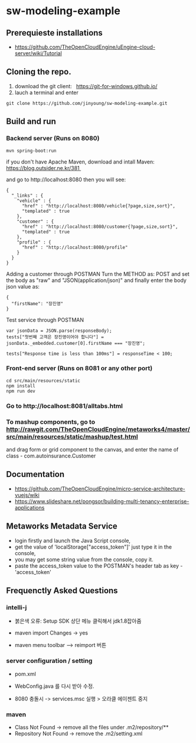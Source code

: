 # sw-modeling-example

## Prerequieste installations

- https://github.com/TheOpenCloudEngine/uEngine-cloud-server/wiki/Tutorial

## Cloning the repo.

1. download the git client:   https://git-for-windows.github.io/
1. lauch a terminal and enter 
```
git clone https://github.com/jinyoung/sw-modeling-example.git
```

## Build and run
### Backend server (Runs on 8080)
```
mvn spring-boot:run
```

if you don't have Apache Maven, download and intall Maven: https://blog.outsider.ne.kr/381 

and go to http://localhost:8080 then you will see:
```
{
  "_links" : {
    "vehicle" : {
      "href" : "http://localhost:8080/vehicle{?page,size,sort}",
      "templated" : true
    },
    "customer" : {
      "href" : "http://localhost:8080/customer{?page,size,sort}",
      "templated" : true
    },
    "profile" : {
      "href" : "http://localhost:8080/profile"
    }
  }
}
```

Adding a customer through POSTMAN
Turn the METHOD as: POST
and set the body as "raw" and "JSON(application/json)"
and finally enter the body json value as:
```
{
  "firstName": "장진영"
}
```
Test service through POSTMAN

```
var jsonData = JSON.parse(responseBody);
tests["첫번째 고객은 장진영이어야 합니다"] = jsonData._embedded.customer[0].firstName === "장진영";

tests["Response time is less than 100ms"] = responseTime < 100;
```

### Front-end server (Runs on 8081 or any other port)
```
cd src/main/resources/static
npm install
npm run dev
```

### Go to http://localhost:8081/alltabs.html

### To mashup components, go to http://rawgit.com/TheOpenCloudEngine/metaworks4/master/src/main/resources/static/mashup/test.html

and drag form or grid component to the canvas, and enter the name of class - com.autoinsurance.Customer

## Documentation
- https://github.com/TheOpenCloudEngine/micro-service-architecture-vuejs/wiki
- https://www.slideshare.net/pongsor/building-multi-tenancy-enterprise-applications


## Metaworks Metadata Service
- login firstly and launch the Java Script console,
- get the value of 'localStorage["access_token"]' just type it in the console,
- you may get some string value from the console, copy it.
- paste the access_token value to the POSTMAN's header tab as key - 'access_token' 


## Frequenctly Asked Questions

### intelli-j
- 붉은색 오류:  Setup SDK 상단 메뉴 클릭해서 jdk1.8잡아줌

- maven import Changes -> yes
- maven menu toolbar --> reimport 버튼

### server configuration / setting
- pom.xml
- WebConfig.java 를 다시 받아 수정.

- 8080 충돌시 -> services.msc 실행 > 오라클 에이젠트 중지
### maven 
- Class Not Found -> remove all the files under .m2/repository/**
- Repository Not Found -> remove the .m2/setting.xml
